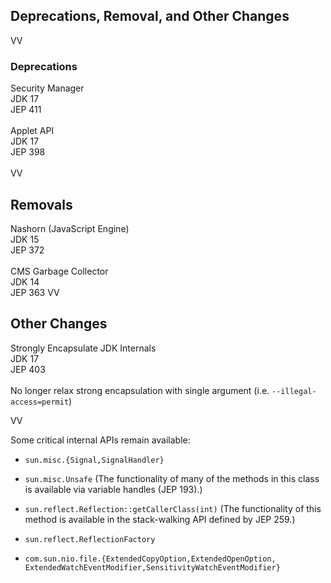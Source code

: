 ## Deprecations, Removal, and Other Changes

VV

### Deprecations

Security Manager <br/>
JDK 17<br/>
JEP 411<br/>
<br/>
Applet API<br/>
JDK 17<br/>
JEP 398<br/>
<br/>
VV
## Removals

Nashorn (JavaScript Engine)<br/>
JDK 15<br/>
JEP 372<br/>
<br/>
CMS Garbage Collector<br/>
JDK 14<br/>
JEP 363
VV
## Other Changes

Strongly Encapsulate JDK Internals<br/>
JDK 17<br/>
JEP 403<br/>
<br/>
No longer relax strong encapsulation with single argument (i.e. `--illegal-access=permit`)<br/>

VV

Some critical internal APIs remain available: <br/>

* `sun.misc.{Signal,SignalHandler}`

* `sun.misc.Unsafe` (The functionality of many of the methods in this class is available via variable handles (JEP 193).)

* `sun.reflect.Reflection::getCallerClass(int)` (The functionality of this method is available in the stack-walking API defined by JEP 259.)

* `sun.reflect.ReflectionFactory`

* `com.sun.nio.file.{ExtendedCopyOption,ExtendedOpenOption, ExtendedWatchEventModifier,SensitivityWatchEventModifier}`